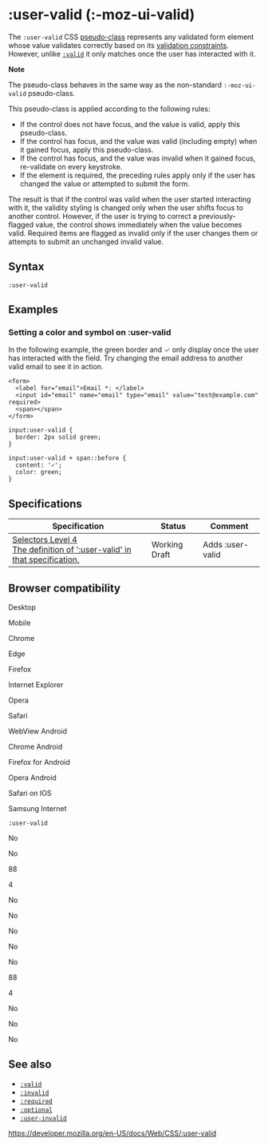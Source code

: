 # :user-valid (:-moz-ui-valid)

The `:user-valid` CSS [pseudo-class](pseudo-classes) represents any validated form element whose value validates correctly based on its [validation constraints](https://developer.mozilla.org/en-US/docs/Learn/Forms#constraint_validation). However, unlike [`:valid`](:valid) it only matches once the user has interacted with it.

**Note**

The pseudo-class behaves in the same way as the non-standard `:-moz-ui-valid` pseudo-class.

This pseudo-class is applied according to the following rules:

- If the control does not have focus, and the value is valid, apply this pseudo-class.
- If the control has focus, and the value was valid (including empty) when it gained focus, apply this pseudo-class.
- If the control has focus, and the value was invalid when it gained focus, re-validate on every keystroke.
- If the element is required, the preceding rules apply only if the user has changed the value or attempted to submit the form.

The result is that if the control was valid when the user started interacting with it, the validity styling is changed only when the user shifts focus to another control. However, if the user is trying to correct a previously-flagged value, the control shows immediately when the value becomes valid. Required items are flagged as invalid only if the user changes them or attempts to submit an unchanged invalid value.

## Syntax

    :user-valid

## Examples

### Setting a color and symbol on :user-valid

In the following example, the green border and <span style="color:green">✓</span> only display once the user has interacted with the field. Try changing the email address to another valid email to see it in action.

    <form>
      <label for="email">Email *: </label>
      <input id="email" name="email" type="email" value="test@example.com" required>
      <span></span>
    </form>

    input:user-valid {
      border: 2px solid green;
    }

    input:user-valid + span::before {
      content: '✓';
      color: green;
    }

## Specifications

<table><thead><tr class="header"><th>Specification</th><th>Status</th><th>Comment</th></tr></thead><tbody><tr class="odd"><td><a href="https://drafts.csswg.org/selectors-4/#user-valid-pseudo">Selectors Level 4<br />
<span class="small">The definition of ':user-valid' in that specification.</span></a></td><td><span class="spec-wd">Working Draft</span></td><td>Adds :user-valid</td></tr></tbody></table>

## Browser compatibility

Desktop

Mobile

Chrome

Edge

Firefox

Internet Explorer

Opera

Safari

WebView Android

Chrome Android

Firefox for Android

Opera Android

Safari on IOS

Samsung Internet

`:user-valid`

No

No

88

4

No

No

No

No

No

88

4

No

No

No

## See also

- [`:valid`](:valid)
- [`:invalid`](:invalid)
- [`:required`](:required)
- [`:optional`](:optional)
- [`:user-invalid`](:user-invalid)

<a href="https://developer.mozilla.org/en-US/docs/Web/CSS/:user-valid" class="_attribution-link">https://developer.mozilla.org/en-US/docs/Web/CSS/:user-valid</a>
